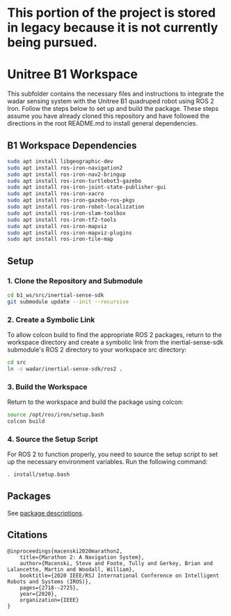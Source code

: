 # This portion of the project is stored in legacy because it is not currently being pursued.

# Unitree B1 Workspace

This subfolder contains the necessary files and instructions to integrate the wadar sensing system with the Unitree B1 quadruped robot using ROS 2 Iron. Follow the steps below to set up and build the package. These steps assume you have already cloned this repository and have followed the directions in the root README.md to install general dependencies.

## B1 Workspace Dependencies

```bash
sudo apt install libgeographic-dev
sudo apt install ros-iron-navigation2
sudo apt install ros-iron-nav2-bringup
sudo apt install ros-iron-turtlebot3-gazebo
sudo apt install ros-iron-joint-state-publisher-gui
sudo apt install ros-iron-xacro
sudo apt install ros-iron-gazebo-ros-pkgs
sudo apt install ros-iron-robot-localization
sudo apt install ros-iron-slam-toolbox
sudo apt install ros-iron-tf2-tools
sudo apt install ros-iron-mapviz
sudo apt install ros-iron-mapviz-plugins
sudo apt install ros-iron-tile-map
```

## Setup

### 1. Clone the Repository and Submodule

```bash
cd b1_ws/src/inertial-sense-sdk
git submodule update --init --recursive
```

### 2. Create a Symbolic Link

To allow colcon build to find the appropriate ROS 2 packages, return to the workspace directory and create a symbolic link from the inertial-sense-sdk submodule's ROS 2 directory to your workspace src directory:

```bash
cd src
ln -s wadar/inertial-sense-sdk/ros2 .
```

### 3. Build the Workspace

Return to the workspace and build the package using colcon:
```bash
source /opt/ros/iron/setup.bash
colcon build
```

### 4. Source the Setup Script

For ROS 2 to function properly, you need to source the setup script to set up the necessary environment variables. Run the following command:
```bash
. install/setup.bash
```

## Packages

See [package descriptions](https://github.com/jlab-sensing/wadar/blob/master/b1_ws/src/README.md).


## Citations

```
@inproceedings{macenski2020marathon2,
    title={Marathon 2: A Navigation System},
    author={Macenski, Steve and Foote, Tully and Gerkey, Brian and Lalancette, Martin and Woodall, William},
    booktitle={2020 IEEE/RSJ International Conference on Intelligent Robots and Systems (IROS)},
    pages={2718--2725},
    year={2020},
    organization={IEEE}
}
```